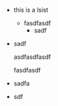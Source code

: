 *   this is a lsist
    *   fasdfasdf
        *   sadf

*   sadf

    asdfasdfasdf

    fasdfasdf

*   sadfa

*   sdf
